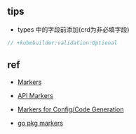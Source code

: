 
## tips

+ types 中的字段前添加(crd为非必填字段)
```go
// +kubebuilder:validation:Optional
```


## ref

+ [Markers](https://sdk.operatorframework.io/docs/building-operators/golang/references/markers/)
+ [API Markers](https://v0-19-x.sdk.operatorframework.io/docs/golang/references/markers/)
+ [Markers for Config/Code Generation](https://book.kubebuilder.io/reference/markers.html)

+ [go pkg markers](https://pkg.go.dev/sigs.k8s.io/controller-tools/pkg/markers)